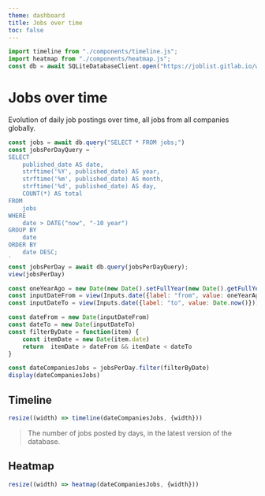 ```yaml
---
theme: dashboard
title: Jobs over time
toc: false
---
```


```js
import timeline from "./components/timeline.js";
import heatmap from "./components/heatmap.js";
const db = await SQLiteDatabaseClient.open("https://joblist.gitlab.io/workers/joblist.db");
```
# Jobs over time

Evolution of daily job postings over time, all jobs from all companies globally.

```js
const jobs = await db.query("SELECT * FROM jobs;")
const jobsPerDayQuery = `
SELECT
    published_date AS date,
    strftime('%Y', published_date) AS year,
    strftime('%m', published_date) AS month,
    strftime('%d', published_date) AS day,
    COUNT(*) AS total
FROM
    jobs
WHERE
    date > DATE("now", "-10 year")
GROUP BY
    date
ORDER BY
    date DESC;
`
const jobsPerDay = await db.query(jobsPerDayQuery);
view(jobsPerDay)
```

```js
const oneYearAgo = new Date(new Date().setFullYear(new Date().getFullYear() - 1));
const inputDateFrom = view(Inputs.date({label: "from", value: oneYearAgo }));
const inputDateTo = view(Inputs.date({label: "to", value: Date.now()}));
```

```js
const dateFrom = new Date(inputDateFrom)
const dateTo = new Date(inputDateTo)
const filterByDate = function(item) {
    const itemDate = new Date(item.date)
    return  itemDate > dateFrom && itemDate < dateTo
}

const dateCompaniesJobs = jobsPerDay.filter(filterByDate)
display(dateCompaniesJobs)
```

## Timeline

```js
resize((width) => timeline(dateCompaniesJobs, {width}))
```
> The number of jobs posted by days, in the latest version of the database.

## Heatmap

```js
resize((width) => heatmap(dateCompaniesJobs, {width}))
```
